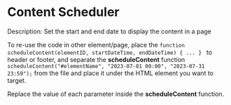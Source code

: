 # Content Scheduler

Description: Set the start and end date to display the content in a page


To re-use the code in other element/page, place the <code>function scheduleContent(elementID, startDateTime, endDateTime) { ... } </code> to header or footer, and separate the <b>scheduleContent</b> function  <code>scheduleContent("#elementName", "2023-07-01 00:00", "2023-07-31 23:59");</code> from the file and place it under the HTML element you want to target. 

Replace the value of each parameter inside the  <b>scheduleContent</b> function.

